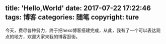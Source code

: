 title: 'Hello,World'
date: 2017-07-22 17:22:46
tags: 博客
categories: 随笔
copyright: ture
---
今天，费尽各种努力，终于把hexo博客搭建完成，从此，我有了一个可以表达观点的地方，欢迎大家来我的博客逛街。